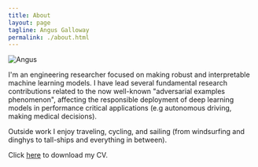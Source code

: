 ```yaml
---
title: About
layout: page
tagline: Angus Galloway
permalink: ./about.html
---
```


![Angus](../img/nyc_high_line_resize.jpg)

I'm an engineering researcher focused on making robust and interpretable machine learning models. I have lead several fundamental research contributions related to the now well-known "adversarial examples phenomenon", affecting the responsible deployment of deep learning models in performance critical applications (e.g autonomous driving, making medical decisions). 

Outside work I enjoy traveling, cycling, and sailing (from windsurfing and dinghys to tall-ships and everything in between).

Click <a href="../dl/angus_galloway_cv.pdf">here</a> to download my CV.